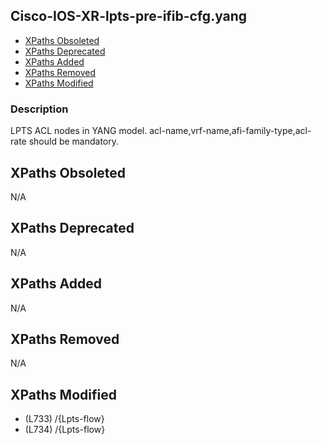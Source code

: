 ## Cisco-IOS-XR-lpts-pre-ifib-cfg.yang

- [XPaths Obsoleted](#xpaths-obsoleted)
- [XPaths Deprecated](#xpaths-deprecated)
- [XPaths Added](#xpaths-added)
- [XPaths Removed](#xpaths-removed)
- [XPaths Modified](#xpaths-modified)

### Description

LPTS ACL nodes in YANG model. acl-name,vrf-name,afi-family-type,acl-rate should be mandatory.

## XPaths Obsoleted

N/A

## XPaths Deprecated

N/A

## XPaths Added

N/A

## XPaths Removed

N/A

## XPaths Modified

- (L733)	/{Lpts-flow}
- (L734)	/{Lpts-flow}

